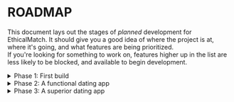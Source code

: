 # ROADMAP
This document lays out the stages of *planned* development for EthicalMatch. It should give you a good idea of where the project is at, where it's going, and what features are being prioritized.  
If you're looking for something to work on, features higher up in the list are less likely to be blocked, and available to begin development.

<details>
<summary>
Phase 1: First build
</summary>
*This phase will focus on getting a functioning web app interacting with a server*
</details>

<details>
<summary>
Phase 2: A functional dating app
</summary>
*This phase will focus on implementing all the necessary features for EthicalMatch to provide a matching service for the public*
</details>

<details>
<summary>
Phase 3: A superior dating app
</summary>
*This phase will focus on expanding what we know dating apps to be. This is where all of our unique and non-standard features will finally help shape the market*
</details>
